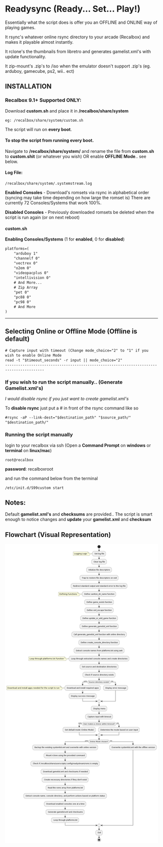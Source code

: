 

# Readysync (Ready... Set... Play!)

Essentially what the script does is offer you an OFFLINE and ONLINE way of playing games.

It rsync's whatever online rsync directory to your arcade (Recalbox) and makes it playable almost instantly.

It rclone's the thumbnails from libretro and generates gamelist.xml's with update functionality.

It zip-mount's .zip's to /iso when the emulator doesn't support .zip's (eg. arduboy, gamecube, ps2, wii.. ect)


## INSTALLATION

### Recalbox 9.1+ Supported ONLY:

Download **custom.sh** and place it in **/recalbox/share/system**
```
eg: /recalbox/share/system/custom.sh
```

The script will run on **every boot**.

#### To stop the script from running every boot.
Navigate to **/recalbox/share/system/** and rename the file from **custom.sh** to **custom.shit** (or whatever you wish)
OR enable **OFFLINE Mode**.. see below.

#### Log File:
```
/recalbox/share/system/.systemstream.log
```
**Enabled Consoles** - Download's romsets via rsync in alphabetical order (syncing may take time depending on how large the romset is)
There are currently 72 Consoles/Systems that work 100%.

**Disabled Consoles** - Previously downloaded romsets be deleted when the script is run again (or on next reboot)

#### custom.sh

**Enabling Consoles/Systems** (1 for **enabled**, 0 for **disabled**)
```
platforms=(
    "arduboy 1"
    "channelf 0"
    "vectrex 0"
    "o2em 0"
    "videopacplus 0"
    "intellivision 0"
    # And More...
    # Zip Array
    "pet 0"
    "pc88 0"
    "pc98 0"
    # And More
)
```
----------------------------------------------------------------------------------------
**Selecting Online or Offline Mode (Offline is default)**
----------------------------------------------------------------------------------------
```
# Capture input with timeout (Change mode_choice="2" to "1" if you wish to enable Online Mode
read -t "$timeout_seconds" -r input || mode_choice="2"
----------------------------------------------------------------------------------------
```

### If you wish to run the script manually.. (Generate Gamelist.xml's)
*I would disable rsync if you just want to create gamelist.xml's*

To **disable rsync** just put a # in front of the rsync command like so
```
#rsync -aP --link-dest="$destination_path" "$source_path/" "$destination_path/"
```

### Running the script manually
login to your recalbox via ssh (Open a **Command Prompt** on **windows** or **terminal** on **linux/mac**)

```
root@recalbox
```
**password**: recalboxroot

and run the command below from the terminal
```
/etc/init.d/S99custom start
```

## Notes:
Default **gamelist.xml's** and **checksums** are provided..
The script is smart enough to notice changes and **update** your **gamelist.xml** and **checksum**

## Flowchart (Visual Representation)
![ReadySync Flowchart](Readysync-FLOWCHART.png)
